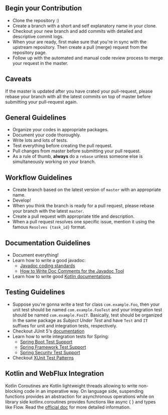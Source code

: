 ## Begin your Contribution
- Clone the repository :)
- Create a branch with a short and self explanatory name in your clone.
- Checkout your new branch and add commits with detailed and descriptive commit logs.
- When your are ready, first make sure that you're in sync with the upstream repository. Then 
  create a pull (merge) request from the repository page.
- Follow up with the automated and manual code review process to merge your request in the master.

## Caveats
If the master is updated after you have crated your pull-request, please rebase your branch with all the latest commits on 
top of master before submitting your pull-request again.
 
## General Guidelines
- Organize your codes in appropriate packages.
- Document your code thoroughly.
- Write lots and lots of tests.
- Test everything before creating the pull request.
- Pull changes from master before submitting your pull request.
- As a rule of thumb, **always** do a `rebase` unless someone else is simultaneously working on your branch. 

## Workflow Guidelines
 - Create branch based on the latest version of `master` with an appropriate name.
 - Develop!
 - When you think the branch is ready for a pull request, please rebase your branch with the latest `master`.
 - Create a pull request with appropriate title and description.
 - When a pull request resolves one specific issue, mention it using the famous `Resolves {task_id}` format.

## Documentation Guidelines
 - Document everything!
 - Learn how to write a good javadoc:
    - [Javadoc coding standards](https://blog.joda.org/2012/11/javadoc-coding-standards.html)
    - [How to Write Doc Comments for the Javadoc Tool](https://www.oracle.com/technetwork/java/javase/tech/index-137868.html)
 - Learn how to write good [Kotlin documentations](https://kotlinlang.org/docs/reference/kotlin-doc.html).

## Testing Guidelines
- Suppose you're gonna write a test for class `com.example.Foo`, then your unit test should be named `com.example.FooTest`
and your integration test should be named `com.example.FooIT`. Basically, test should be organized in the same package
as *Subject Under Test* and have `Test` and `IT` suffixes for unit and integration tests, respectively.
- Checkout JUnit 5's [documentation](https://junit.org/junit5/docs/current/user-guide/)
- Learn how to write integration tests for Spring:
  - [Spring Boot Test Support](https://bit.ly/2JEO9Ed)
  - [Spring Framework Test Support](https://bit.ly/2F1DUuL)
  - [Spring Security Test Support](https://bit.ly/2yLESpg)
- Checkout [XUnit Test Patterns](http://xunitpatterns.com)

## Kotlin and WebFlux Integration
Kotlin Coroutines are Kotlin lightweight threads allowing to write non-blocking code in an imperative way. On language 
side, suspending functions provides an abstraction for asynchronous operations while on library side kotlinx.coroutines 
provides functions like async { } and types like Flow. Read the [official doc](https://docs.spring.io/spring/docs/5.2.1.RELEASE/spring-framework-reference/languages.html#coroutines) for more detailed information.
